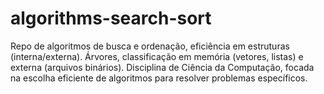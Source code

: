 # algorithms-search-sort
Repo de algoritmos de busca e ordenação, eficiência em estruturas (interna/externa). Árvores, classificação em memória (vetores, listas) e externa (arquivos binários). Disciplina de Ciência da Computação, focada na escolha eficiente de algoritmos para resolver problemas específicos.
